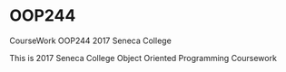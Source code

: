 # OOP244
CourseWork OOP244 2017 Seneca College

This is 2017 Seneca College Object Oriented Programming  Coursework
